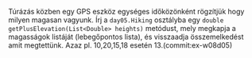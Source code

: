 Túrázás közben egy GPS eszköz egységes időközönként rögzítjük hogy milyen magasan vagyunk. Írj a `day05.Hiking` osztályba egy `double getPlusElevation(List<Double> heights)` metódust, mely megkapja a magasságok listáját (lebegőpontos lista), és visszaadja összemelkedést amit megtettünk. Azaz pl. 10,20,15,18 esetén 13.(commit:ex-w08d05)